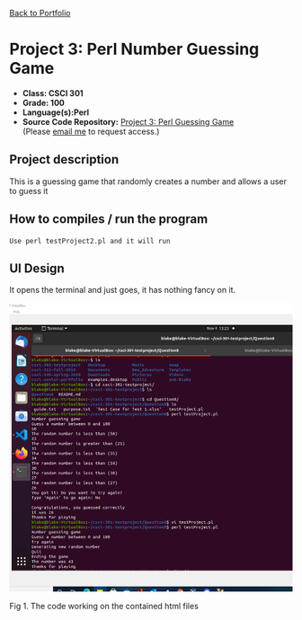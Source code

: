 [Back to Portfolio](./)

Project 3: Perl Number Guessing Game
===============

-   **Class: CSCI 301** 
-   **Grade: 100**
-   **Language(s):Perl**
-   **Source Code Repository:** [Project 3: Perl Guessing Game](https://github.com/BACollins96/csci-301-testproject)  
    (Please [email me](mailto:bacollins1@csustudent.net?subject=GitHub%20Access) to request access.)

## Project description

This is a guessing game that randomly creates a number and allows a user to guess it 

## How to compiles / run the program

```
Use perl testProject2.pl and it will run
```

## UI Design

It opens the terminal and just goes, it has nothing fancy on it.

![screenshot](Seniorscreenshots/Screenshot(93).png)

Fig 1. The code working on the contained html files

